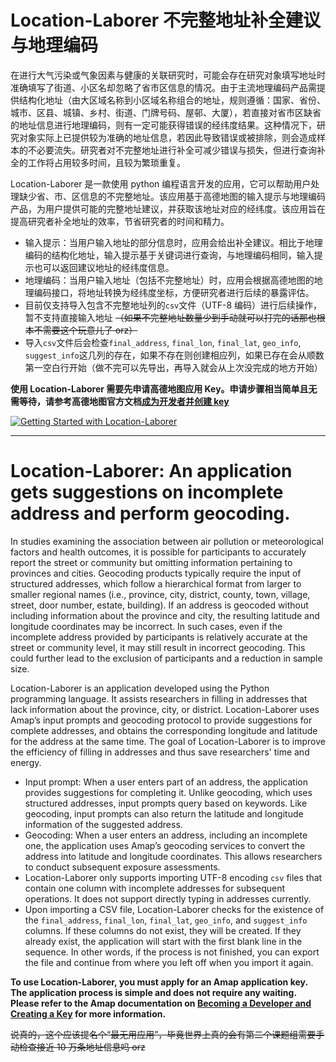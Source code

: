# Location-Laborer 不完整地址补全建议与地理编码

在进行大气污染或气象因素与健康的关联研究时，可能会存在研究对象填写地址时准确填写了街道、小区名却忽略了省市区信息的情况。由于主流地理编码产品需提供结构化地址（由大区域名称到小区域名称组合的地址，规则遵循：国家、省份、城市、区县、城镇、乡村、街道、门牌号码、屋邨、大厦），若直接对省市区缺省的地址信息进行地理编码，则有一定可能获得错误的经纬度结果。这种情况下，研究对象实际上已提供较为准确的地址信息，若因此导致错误或被排除，则会造成样本的不必要流失。研究者对不完整地址进行补全可减少错误与损失，但进行查询补全的工作将占用较多时间，且较为繁琐重复。

Location-Laborer 是一款使用 python 编程语言开发的应用，它可以帮助用户处理缺少省、市、区信息的不完整地址。该应用基于高德地图的输入提示与地理编码产品，为用户提供可能的完整地址建议，并获取该地址对应的经纬度。该应用旨在提高研究者补全地址的效率，节省研究者的时间和精力。

- 输入提示：当用户输入地址的部分信息时，应用会给出补全建议。相比于地理编码的结构化地址，输入提示基于关键词进行查询，与地理编码相同，输入提示也可以返回建议地址的经纬度信息。
- 地理编码：当用户输入地址（包括不完整地址）时，应用会根据高德地图的地理编码接口，将地址转换为经纬度坐标，方便研究者进行后续的暴露评估。
- 目前仅支持导入包含不完整地址列的`csv`文件（UTF-8 编码）进行后续操作，暂不支持直接输入地址 ~~（如果不完整地址数量少到手动就可以打完的话那也根本不需要这个玩意儿了 orz）~~
- 导入`csv`文件后会检查`final_address`, `final_lon`, `final_lat`, `geo_info`, `suggest_info`这几列的存在，如果不存在则创建相应列，如果已存在会从顺数第一空白行开始（做不完可以先导出，再导入就会从上次没完成的地方开始）

**使用 Location-Laborer 需要先申请高德地图应用 Key。申请步骤相当简单且无需等待，请参考高德地图官方文档[成为开发者并创建 key](https://lbs.amap.com/api/webservice/guide/create-project/get-key)**

[![Getting Started with Location-Laborer](https://img.youtube.com/vi/DUaZFWqIZ_w/sddefault.jpg)](https://youtu.be/DUaZFWqIZ_w)

---

# Location-Laborer: An application gets suggestions on incomplete address and perform geocoding.

In studies examining the association between air pollution or meteorological factors and health outcomes, it is possible for participants to accurately report the street or community but omitting information pertaining to provinces and cities. Geocoding products typically require the input of structured addresses, which follow a hierarchical format from larger to smaller regional names (i.e., province, city, district, county, town, village, street, door number, estate, building). If an address is geocoded without including information about the province and city, the resulting latitude and longitude coordinates may be incorrect. In such cases, even if the incomplete address provided by participants is relatively accurate at the street or community level, it may still result in incorrect geocoding. This could further lead to the exclusion of participants and a reduction in sample size.

Location-Laborer is an application developed using the Python programming language. It assists researchers in filling in addresses that lack information about the province, city, or district. Location-Laborer uses Amap’s input prompts and geocoding protocol to provide suggestions for complete addresses, and obtains the corresponding longitude and latitude for the address at the same time. The goal of Location-Laborer is to improve the efficiency of filling in addresses and thus save researchers' time and energy.

- Input prompt: When a user enters part of an address, the application provides suggestions for completing it. Unlike geocoding, which uses structured addresses, input prompts query based on keywords. Like geocoding, input prompts can also return the latitude and longitude information of the suggested address.
- Geocoding: When a user enters an address, including an incomplete one, the application uses Amap’s geocoding services to convert the address into latitude and longitude coordinates. This allows researchers to conduct subsequent exposure assessments.
- Location-Laborer only supports importing UTF-8 encoding `csv` files that contain one column with incomplete addresses for subsequent operations. It does not support directly typing in addresses currently.
- Upon importing a CSV file, Location-Laborer checks for the existence of the `final_address`, `final_lon`, `final_lat`, `geo_info`, and `suggest_info` columns. If these columns do not exist, they will be created. If they already exist, the application will start with the first blank line in the sequence. In other words, if the process is not finished, you can export the file and continue from where you left off when you import it again.

**To use Location-Laborer, you must apply for an Amap application key. The application process is simple and does not require any waiting. Please refer to the Amap documentation on [Becoming a Developer and Creating a Key](https://lbs.amap.com/api/webservice/guide/create-project/get-key) for more information.**

~~说真的，这个应该提名个“最无用应用”，毕竟世界上真的会有第二个课题组需要手动检查接近 10 万条地址信息吗 orz~~
